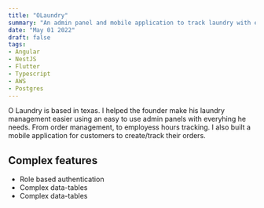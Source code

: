 ```yaml
---
title: "OLaundry"
summary: "An admin panel and mobile application to track laundry with ease"
date: "May 01 2022"
draft: false
tags:
- Angular
- NestJS
- Flutter
- Typescript
- AWS
- Postgres
---
```


O Laundry is based in texas. I helped the founder make his laundry management easier using an easy to use admin panels with everyhing he needs. From order management, to employess hours tracking. 
I also built a mobile application for customers to create/track their orders. 

## Complex features

- Role based authentication
- Complex data-tables
- Complex data-tables

